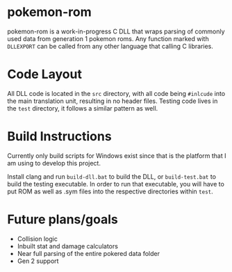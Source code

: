 # pokemon-rom

pokemon-rom is a work-in-progress C DLL that wraps parsing of commonly used data from generation 1 pokemon roms. Any function marked with `DLLEXPORT` can be called from any other language that calling C libraries.

# Code Layout

All DLL code is located in the `src` directory, with all code being `#inlcude` into the main translation unit, resulting in no header files. Testing code lives in the `test` directory, it follows a similar pattern as well.

# Build Instructions

Currently only build scripts for Windows exist since that is the platform that I am using to develop this project.  

Install clang and run `build-dll.bat` to build the DLL, or `build-test.bat` to build the testing executable. In order to run that executable, you will have to put ROM as well as .sym files into the respective directories within `test`.

# Future plans/goals

* Collision logic
* Inbuilt stat and damage calculators
* Near full parsing of the entire pokered data folder
* Gen 2 support
